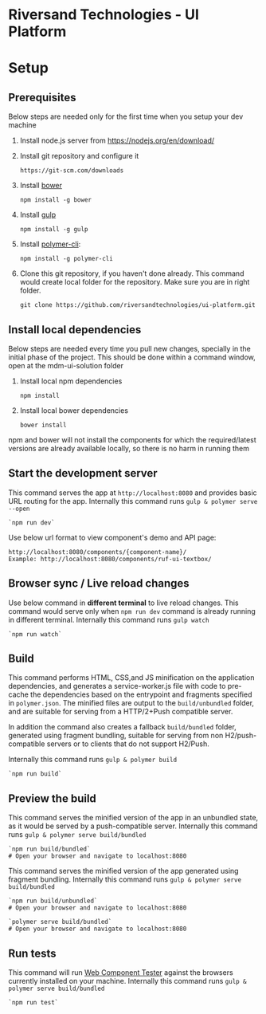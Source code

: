 # Riversand Technologies - UI Platform

# Setup

## Prerequisites

Below steps are needed only for the first time when you setup your dev machine

1. Install node.js server from https://nodejs.org/en/download/

2. Install git repository and configure it

    `https://git-scm.com/downloads`

3. Install [bower](https://www.npmjs.com/package/bower)

    `npm install -g bower`

4. Install [gulp](http://gulpjs.com/)

    `npm install -g gulp`

5. Install [polymer-cli](https://github.com/Polymer/polymer-cli):

    `npm install -g polymer-cli`

6. Clone this git repository, if you haven't done already. 
This command would create local folder for the repository. Make sure you are in right folder. 

    `git clone https://github.com/riversandtechnologies/ui-platform.git`


## Install local dependencies

Below steps are needed every time you pull new changes, specially in the initial phase of the project. This should be done within a command window, open at the mdm-ui-solution folder

1. Install local npm dependencies
    
    `npm install`

2. Install local bower dependencies

    `bower install`

npm and bower will not install the components for which the required/latest versions are already available locally, so there is no harm in running them

## Start the development server

This command serves the app at `http://localhost:8080` and provides basic URL
routing for the app. Internally this command runs `gulp & polymer serve --open`

    `npm run dev`

Use below url format to view component's demo and API page:

    http://localhost:8080/components/{component-name}/
    Example: http://localhost:8080/components/ruf-ui-textbox/

## Browser sync / Live reload changes

Use below command in <b>different terminal</b> to live reload changes. 
This command would serve only when `npm run dev` command is already running in different terminal.
Internally this command runs `gulp watch`

    `npm run watch`

## Build

This command performs HTML, CSS,and JS minification on the application
dependencies, and generates a service-worker.js file with code to pre-cache the
dependencies based on the entrypoint and fragments specified in `polymer.json`.
The minified files are output to the `build/unbundled` folder, and are suitable
for serving from a HTTP/2+Push compatible server.

In addition the command also creates a fallback `build/bundled` folder,
generated using fragment bundling, suitable for serving from non
H2/push-compatible servers or to clients that do not support H2/Push. 

Internally this command runs `gulp & polymer build` 

    `npm run build`

## Preview the build

This command serves the minified version of the app in an unbundled state, as it would
be served by a push-compatible server. 
Internally this command runs `gulp & polymer serve build/bundled`

    `npm run build/bundled`
    # Open your browser and navigate to localhost:8080

This command serves the minified version of the app generated using fragment bundling.
Internally this command runs `gulp & polymer serve build/bundled`

    `npm run build/unbundled`
    # Open your browser and navigate to localhost:8080

    `polymer serve build/bundled`
    # Open your browser and navigate to localhost:8080

## Run tests

This command will run
[Web Component Tester](https://github.com/Polymer/web-component-tester) against the
browsers currently installed on your machine. Internally this command runs `gulp & polymer serve build/bundled`

    `npm run test`
